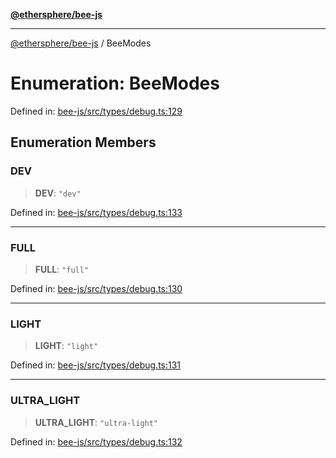 [**@ethersphere/bee-js**](../Overview.md)

***

[@ethersphere/bee-js](../Overview.md) / BeeModes

# Enumeration: BeeModes

Defined in: [bee-js/src/types/debug.ts:129](https://github.com/ethersphere/bee-js/blob/3abbe2b1b264d6b586511a56e93badb2236bd09d/src/types/debug.ts#L129)

## Enumeration Members

### DEV

> **DEV**: `"dev"`

Defined in: [bee-js/src/types/debug.ts:133](https://github.com/ethersphere/bee-js/blob/3abbe2b1b264d6b586511a56e93badb2236bd09d/src/types/debug.ts#L133)

***

### FULL

> **FULL**: `"full"`

Defined in: [bee-js/src/types/debug.ts:130](https://github.com/ethersphere/bee-js/blob/3abbe2b1b264d6b586511a56e93badb2236bd09d/src/types/debug.ts#L130)

***

### LIGHT

> **LIGHT**: `"light"`

Defined in: [bee-js/src/types/debug.ts:131](https://github.com/ethersphere/bee-js/blob/3abbe2b1b264d6b586511a56e93badb2236bd09d/src/types/debug.ts#L131)

***

### ULTRA\_LIGHT

> **ULTRA\_LIGHT**: `"ultra-light"`

Defined in: [bee-js/src/types/debug.ts:132](https://github.com/ethersphere/bee-js/blob/3abbe2b1b264d6b586511a56e93badb2236bd09d/src/types/debug.ts#L132)
